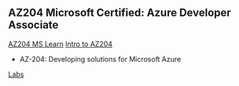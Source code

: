 ## AZ204 Microsoft Certified: Azure Developer Associate

[AZ204 MS Learn](https://learn.microsoft.com/en-us/training/courses/az-204t00)
[Intro to AZ204](https://www.youtube.com/watch?v=PUOg6e_qaUg&t=62s)

- AZ-204: Developing solutions for Microsoft Azure
  
[Labs](https://microsoftlearning.github.io/AZ-204-DevelopingSolutionsforMicrosoftAzure/)